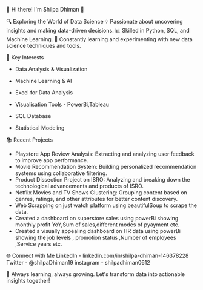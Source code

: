👋 Hi there! I'm Shilpa Dhiman 👋

🔍 Exploring the World of Data Science
💡 Passionate about uncovering insights and making data-driven decisions.
📊 Skilled in Python, SQL, and Machine Learning.
🚀 Constantly learning and experimenting with new data science techniques and tools.

🧠 Key Interests

- Data Analysis & Visualization

- Machine Learning & AI

- Excel for Data Analysis

- Visualisation Tools - PowerBi,Tableau

- SQL Database

- Statistical Modeling


📚 Recent Projects
- Playstore App Review Analysis: Extracting and analyzing user feedback to improve app performance.
- Movie Recommendation System: Building personalized recommendation systems using collaborative filtering.
- Product Dissection Project on ISRO: Analyzing and breaking down the technological advancements and products of ISRO.
- Netflix Movies and TV Shows Clustering: Grouping content based on genres, ratings, and other attributes for better content discovery.
- Web Scrapping on just watch platform using beautifulSoup to scrape the data.
- Created a dashboard on superstore sales using powerBi showing monthly profit YoY,Sum of sales,different modes of pyayment etc.
- Created a visually appealing dashboard on HR data using powerBi showing the job levels , promotion status ,Number of employees ,Service years etc.

  
🌐 Connect with Me
LinkedIn - linkedin.com/in/shilpa-dhiman-146378228
Twitter - @shilpaDhiman19
instagram - shilpadhiman0612

🌱 Always learning, always growing.
Let's transform data into actionable insights together!

<!---
shilpadhiman06/shilpadhiman06 is a ✨ special ✨ repository because its `README.md` (this file) appears on your GitHub profile.
You can click the Preview link to take a look at your changes.
--->
